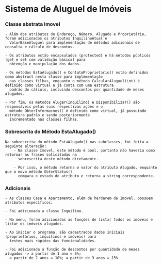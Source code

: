 # Sistema de Aluguel de Imóveis

### Classe abstrata Imovel
    - Além dos atributos de Endereço, Número, Alugado e Proprietário, foram adicionados os atributos InquilinoAtual e 
      ValorBaseAluguel para implementação de métodos adicionais de consulta e cálculo de descontos.
      
    - Os atributos estão encapsulados (protected) e há métodos públicos (get e set com validação básica) para 
      obtenção e manipulação dos dados.
      
    - Os métodos EstaAlugado() e ContatoProprietario() estão definidos como abstract nesta classe para implementação 
      nas classes filhas, enquanto o método CalcularAluguel(int) é definido como virtual e já conta com uma estrutura
      padrão do cálculo, incluindo descontos por quantidade de meses alugados.
      
    - Por fim, os métodos Alugar(Inquilino) e Disponibilizar() são responsáveis pelas suas respectivas ações e o 
      método ObterInformacoes() é definido como virtual, já possuindo estrutura padrão e sendo posteriormente 
      incrementado nas classes filhas.


### Sobrescrita do Método EstaAlugado()
    Na sobrescrita do método EstaAlugado() nas subclasses, foi feita a seguinte alteração:
        - Na classe Imovel, este método é bool, portanto não haveria como retornar as frases solicitadas na 
          sobrescrita deste método diretamente.
          
        - Por isso, o método retorna o valor do atributo Alugado, enquanto que o novo método ObterStatus() 
          compara o estado do atributo e retorna a string correspondente.

### Adicionais

    - As classes Casa e Apartamento, além de herdarem de Imovel, possuem atributos específicos.
    
    - Foi adicionada a classe Inquilino.
    
    - No menu, foram adicionadas as funções de listar todos os imóveis e listar os imóveis alugados.
    
    - Ao iniciar o programa, são cadastrados dados iniciais (proprietários, inquilinos e imóveis) para 
      testes mais rápidos das funcionalidades.
      
    - Foi adicionada a função de descontos por quantidade de meses alugados -> a partir de 1 ano = 5%;
      a partir de 2 anos = 10%; a partir de 3 anos = 15%
